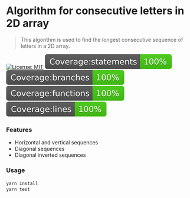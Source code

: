 # Algorithm for consecutive letters in 2D array

> This algorithm is used to find the longest consecutive sequence of letters in a 2D array.

[![License: MIT](https://img.shields.io/badge/License-MIT-yellow.svg)](https://opensource.org/licenses/MIT)
![](__badges__/badge-statements.svg)
![](__badges__/badge-branches.svg)
![](__badges__/badge-functions.svg)
![](__badges__/badge-lines.svg)

### Features

- Horizontal and vertical sequences
- Diagonal sequences
- Diagonal inverted sequences

### Usage

```javascript
yarn install
yarn test
```
